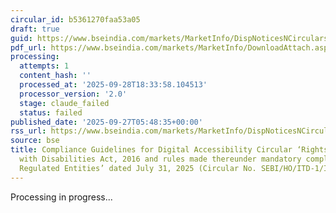 ```yaml
---
circular_id: b5361270faa53a05
draft: true
guid: https://www.bseindia.com/markets/MarketInfo/DispNoticesNCirculars.aspx?Noticeid={ECAB95B2-49D5-47AA-84B7-8200BD12DEA3}&noticeno=20250927-1&dt=09/27/2025&icount=1&totcount=2&flag=0
pdf_url: https://www.bseindia.com/markets/MarketInfo/DownloadAttach.aspx?id=20250927-1&attachedId=f78cf5ba-2483-4121-8375-d6ec8054897f
processing:
  attempts: 1
  content_hash: ''
  processed_at: '2025-09-28T18:33:58.104513'
  processor_version: '2.0'
  stage: claude_failed
  status: failed
published_date: '2025-09-27T05:48:35+00:00'
rss_url: https://www.bseindia.com/markets/MarketInfo/DispNoticesNCirculars.aspx?Noticeid={ECAB95B2-49D5-47AA-84B7-8200BD12DEA3}&noticeno=20250927-1&dt=09/27/2025&icount=1&totcount=2&flag=0
source: bse
title: Compliance Guidelines for Digital Accessibility Circular ‘Rights of Persons
  with Disabilities Act, 2016 and rules made thereunder mandatory compliance by all
  Regulated Entities’ dated July 31, 2025 (Circular No. SEBI/HO/ITD-1/ITD_VIAP/P/CIR/2025/111)
---
```


Processing in progress...